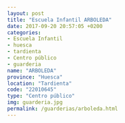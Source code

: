```yaml
---
layout: post
title: "Escuela Infantil ARBOLEDA"
date: 2017-09-20 20:57:05 +0200
categories:
- Escuela Infantil
- huesca
- tardienta
- Centro público
- guarderia
name: "ARBOLEDA"
province: "Huesca"
location: "Tardienta"
code: "22010645"
type: "Centro público"
img: guarderia.jpg
permalink: /guarderias/arboleda.html
---
```

